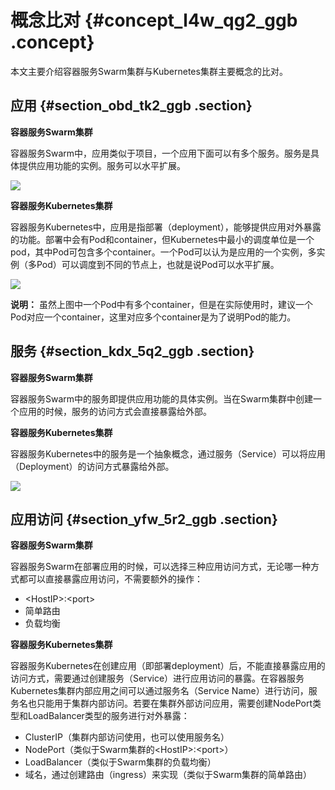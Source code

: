 # 概念比对 {#concept_l4w_qg2_ggb .concept}

本文主要介绍容器服务Swarm集群与Kubernetes集群主要概念的比对。

## 应用 {#section_obd_tk2_ggb .section}

**容器服务Swarm集群**

容器服务Swarm中，应用类似于项目，一个应用下面可以有多个服务。服务是具体提供应用功能的实例。服务可以水平扩展。

![](http://static-aliyun-doc.oss-cn-hangzhou.aliyuncs.com/assets/img/83094/155954462535233_zh-CN.png)

**容器服务Kubernetes集群**

容器服务Kubernetes中，应用是指部署（deployment），能够提供应用对外暴露的功能。部署中会有Pod和container，但Kubernetes中最小的调度单位是一个pod，其中Pod可包含多个container。一个Pod可以认为是应用的一个实例，多实例（多Pod）可以调度到不同的节点上，也就是说Pod可以水平扩展。

![](http://static-aliyun-doc.oss-cn-hangzhou.aliyuncs.com/assets/img/83094/155954462535234_zh-CN.png)

**说明：** 虽然上图中一个Pod中有多个container，但是在实际使用时，建议一个Pod对应一个container，这里对应多个container是为了说明Pod的能力。

## 服务 {#section_kdx_5q2_ggb .section}

**容器服务Swarm集群**

容器服务Swarm中的服务即提供应用功能的具体实例。当在Swarm集群中创建一个应用的时候，服务的访问方式会直接暴露给外部。

**容器服务Kubernetes集群**

容器服务Kubernetes中的服务是一个抽象概念，通过服务（Service）可以将应用（Deployment）的访问方式暴露给外部。

![](http://static-aliyun-doc.oss-cn-hangzhou.aliyuncs.com/assets/img/83094/155954462535237_zh-CN.png)

## 应用访问 {#section_yfw_5r2_ggb .section}

**容器服务Swarm集群**

容器服务Swarm在部署应用的时候，可以选择三种应用访问方式，无论哪一种方式都可以直接暴露应用访问，不需要额外的操作：

-   <HostIP\>:<port\>
-   简单路由
-   负载均衡

**容器服务Kubernetes集群**

容器服务Kubernetes在创建应用（即部署deployment）后，不能直接暴露应用的访问方式，需要通过创建服务（Service）进行应用访问的暴露。在容器服务Kubernetes集群内部应用之间可以通过服务名（Service Name）进行访问，服务名也只能用于集群内部访问。若要在集群外部访问应用，需要创建NodePort类型和LoadBalancer类型的服务进行对外暴露：

-   ClusterIP（集群内部访问使用，也可以使用服务名）
-   NodePort（类似于Swarm集群的<HostIP\>:<port\>）
-   LoadBalancer（类似于Swarm集群的负载均衡）
-   域名，通过创建路由（ingress）来实现（类似于Swarm集群的简单路由）

